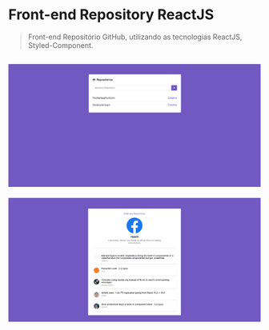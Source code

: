 # Front-end Repository ReactJS
> Front-end Repositório GitHub, utilizando as tecnologias ReactJS, Styled-Component.  

![](./RepositoryGitHubReactJS.png)
------------------------------------------------------------------------------------------------------------------------------

![](./RepositoryGitHubReactJS2.png)
